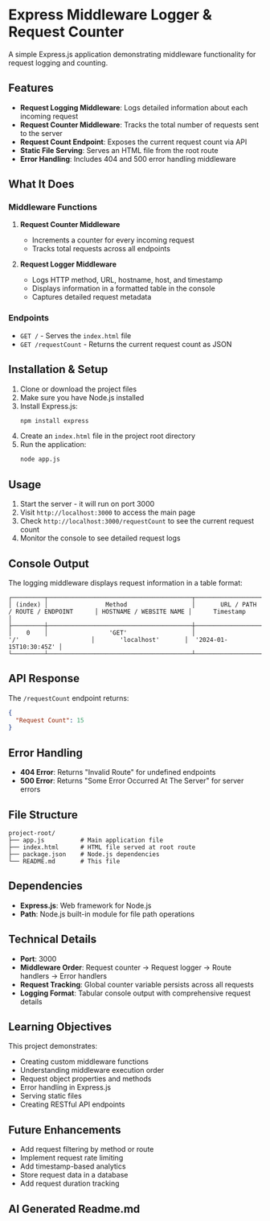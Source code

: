 # Express Middleware Logger & Request Counter

A simple Express.js application demonstrating middleware functionality for request logging and counting.

## Features

- **Request Logging Middleware**: Logs detailed information about each incoming request
- **Request Counter Middleware**: Tracks the total number of requests sent to the server
- **Request Count Endpoint**: Exposes the current request count via API
- **Static File Serving**: Serves an HTML file from the root route
- **Error Handling**: Includes 404 and 500 error handling middleware

## What It Does

### Middleware Functions

1. **Request Counter Middleware**
   - Increments a counter for every incoming request
   - Tracks total requests across all endpoints

2. **Request Logger Middleware**
   - Logs HTTP method, URL, hostname, host, and timestamp
   - Displays information in a formatted table in the console
   - Captures detailed request metadata

### Endpoints

- `GET /` - Serves the `index.html` file
- `GET /requestCount` - Returns the current request count as JSON

## Installation & Setup

1. Clone or download the project files
2. Make sure you have Node.js installed
3. Install Express.js:
   ```bash
   npm install express
   ```
4. Create an `index.html` file in the project root directory
5. Run the application:
   ```bash
   node app.js
   ```

## Usage

1. Start the server - it will run on port 3000
2. Visit `http://localhost:3000` to access the main page
3. Check `http://localhost:3000/requestCount` to see the current request count
4. Monitor the console to see detailed request logs

## Console Output

The logging middleware displays request information in a table format:

```
┌─────────┬────────────────────────────────────────┬──────────────────────────────────────────┬─────────────────────────┬──────────────────────────┐
│ (index) │                Method                  │       URL / PATH / ROUTE / ENDPOINT      │ HOSTNAME / WEBSITE NAME │      Timestamp           │
├─────────┼────────────────────────────────────────┼──────────────────────────────────────────┼─────────────────────────┼──────────────────────────┤
│    0    │                 'GET'                  │                   '/'                    │       'localhost'       │  '2024-01-15T10:30:45Z' │
└─────────┴────────────────────────────────────────┴──────────────────────────────────────────┴─────────────────────────┴──────────────────────────┘
```

## API Response

The `/requestCount` endpoint returns:

```json
{
  "Request Count": 15
}
```

## Error Handling

- **404 Error**: Returns "Invalid Route" for undefined endpoints
- **500 Error**: Returns "Some Error Occurred At The Server" for server errors

## File Structure

```
project-root/
├── app.js          # Main application file
├── index.html      # HTML file served at root route
├── package.json    # Node.js dependencies
└── README.md       # This file
```

## Dependencies

- **Express.js**: Web framework for Node.js
- **Path**: Node.js built-in module for file path operations

## Technical Details

- **Port**: 3000
- **Middleware Order**: Request counter → Request logger → Route handlers → Error handlers
- **Request Tracking**: Global counter variable persists across all requests
- **Logging Format**: Tabular console output with comprehensive request details

## Learning Objectives

This project demonstrates:
- Creating custom middleware functions
- Understanding middleware execution order
- Request object properties and methods
- Error handling in Express.js
- Serving static files
- Creating RESTful API endpoints

## Future Enhancements

- Add request filtering by method or route
- Implement request rate limiting
- Add timestamp-based analytics
- Store request data in a database
- Add request duration tracking

## AI Generated Readme.md